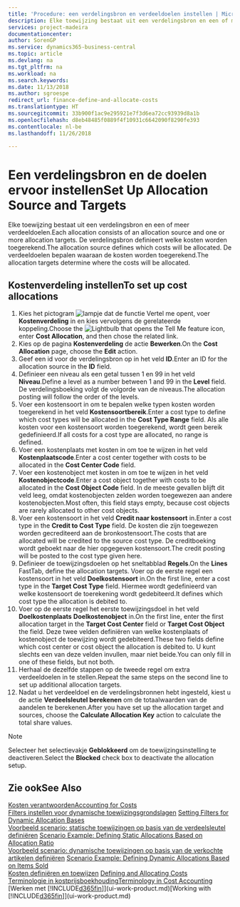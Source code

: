 ```yaml
---
title: 'Procedure: een verdelingsbron en verdeeldoelen instellen | Microsoft Docs'
description: Elke toewijzing bestaat uit een verdelingsbron en een of meer verdeeldoelen. De verdelingsbron definieert welke kosten worden toegerekend. De verdeeldoelen bepalen waaraan de kosten worden toegerekend.
services: project-madeira
documentationcenter: 
author: SorenGP
ms.service: dynamics365-business-central
ms.topic: article
ms.devlang: na
ms.tgt_pltfrm: na
ms.workload: na
ms.search.keywords: 
ms.date: 11/13/2018
ms.author: sgroespe
redirect_url: finance-define-and-allocate-costs
ms.translationtype: HT
ms.sourcegitcommit: 33b900f1ac9e295921e7f3d6ea72cc93939d8a1b
ms.openlocfilehash: d8eb48485f0889f4f10931c6642090f8290fe393
ms.contentlocale: nl-be
ms.lasthandoff: 11/26/2018

---
```

# <a name="set-up-allocation-source-and-targets"></a><span data-ttu-id="ff5df-105">Een verdelingsbron en de doelen ervoor instellen</span><span class="sxs-lookup"><span data-stu-id="ff5df-105">Set Up Allocation Source and Targets</span></span>
<span data-ttu-id="ff5df-106">Elke toewijzing bestaat uit een verdelingsbron en een of meer verdeeldoelen.</span><span class="sxs-lookup"><span data-stu-id="ff5df-106">Each allocation consists of an allocation source and one or more allocation targets.</span></span> <span data-ttu-id="ff5df-107">De verdelingsbron definieert welke kosten worden toegerekend.</span><span class="sxs-lookup"><span data-stu-id="ff5df-107">The allocation source defines which costs will be allocated.</span></span> <span data-ttu-id="ff5df-108">De verdeeldoelen bepalen waaraan de kosten worden toegerekend.</span><span class="sxs-lookup"><span data-stu-id="ff5df-108">The allocation targets determine where the costs will be allocated.</span></span>  

## <a name="to-set-up-cost-allocations"></a><span data-ttu-id="ff5df-109">Kostenverdeling instellen</span><span class="sxs-lookup"><span data-stu-id="ff5df-109">To set up cost allocations</span></span>  
1.  <span data-ttu-id="ff5df-110">Kies het pictogram ![lampje dat de functie Vertel me opent](media/ui-search/search_small.png "Vertel me wat u wilt doen"), voer **Kostenverdeling** in en kies vervolgens de gerelateerde koppeling.</span><span class="sxs-lookup"><span data-stu-id="ff5df-110">Choose the ![Lightbulb that opens the Tell Me feature](media/ui-search/search_small.png "Tell me what you want to do") icon, enter **Cost Allocation**, and then chose the related link.</span></span>  
2.  <span data-ttu-id="ff5df-111">Kies op de pagina **Kostenverdeling** de actie **Bewerken**.</span><span class="sxs-lookup"><span data-stu-id="ff5df-111">On the **Cost Allocation** page, choose the **Edit** action.</span></span>  
3.  <span data-ttu-id="ff5df-112">Geef een id voor de verdelingsbron op in het veld **ID**.</span><span class="sxs-lookup"><span data-stu-id="ff5df-112">Enter an ID for the allocation source in the **ID** field.</span></span>  
4.  <span data-ttu-id="ff5df-113">Definieer een niveau als een getal tussen 1 en 99 in het veld **Niveau**.</span><span class="sxs-lookup"><span data-stu-id="ff5df-113">Define a level as a number between 1 and 99 in the **Level** field.</span></span> <span data-ttu-id="ff5df-114">De verdelingsboeking volgt de volgorde van de niveaus.</span><span class="sxs-lookup"><span data-stu-id="ff5df-114">The allocation posting will follow the order of the levels.</span></span>  
5.  <span data-ttu-id="ff5df-115">Voer een kostensoort in om te bepalen welke typen kosten worden toegerekend in het veld **Kostensoortbereik**.</span><span class="sxs-lookup"><span data-stu-id="ff5df-115">Enter a cost type to define which cost types will be allocated in the **Cost Type Range** field.</span></span> <span data-ttu-id="ff5df-116">Als alle kosten voor een kostensoort worden toegerekend, wordt geen bereik gedefinieerd.</span><span class="sxs-lookup"><span data-stu-id="ff5df-116">If all costs for a cost type are allocated, no range is defined.</span></span>  
6.  <span data-ttu-id="ff5df-117">Voer een kostenplaats met kosten in om toe te wijzen in het veld **Kostenplaatscode**.</span><span class="sxs-lookup"><span data-stu-id="ff5df-117">Enter a cost center together with costs to be allocated in the **Cost Center Code** field.</span></span>  
7.  <span data-ttu-id="ff5df-118">Voer een kostenobject met kosten in om toe te wijzen in het veld **Kostenobjectcode**.</span><span class="sxs-lookup"><span data-stu-id="ff5df-118">Enter a cost object together with costs to be allocated in the **Cost Object Code** field.</span></span> <span data-ttu-id="ff5df-119">In de meeste gevallen blijft dit veld leeg, omdat kostenobjecten zelden worden toegewezen aan andere kostenobjecten.</span><span class="sxs-lookup"><span data-stu-id="ff5df-119">Most often, this field stays empty, because cost objects are rarely allocated to other cost objects.</span></span>  
8.  <span data-ttu-id="ff5df-120">Voer een kostensoort in het veld **Credit naar kostensoort** in.</span><span class="sxs-lookup"><span data-stu-id="ff5df-120">Enter a cost type in the **Credit to Cost Type** field.</span></span> <span data-ttu-id="ff5df-121">De kosten die zijn toegewezen worden gecrediteerd aan de bronkostensoort.</span><span class="sxs-lookup"><span data-stu-id="ff5df-121">The costs that are allocated will be credited to the source cost type.</span></span> <span data-ttu-id="ff5df-122">De creditboeking wordt geboekt naar de hier opgegeven kostensoort.</span><span class="sxs-lookup"><span data-stu-id="ff5df-122">The credit posting will be posted to the cost type given here.</span></span>  
9. <span data-ttu-id="ff5df-123">Definieer de toewijzingsdoelen op het sneltabblad **Regels**.</span><span class="sxs-lookup"><span data-stu-id="ff5df-123">On the **Lines** FastTab, define the allocation targets.</span></span> <span data-ttu-id="ff5df-124">Voer op de eerste regel een kostensoort in het veld **Doelkostensoort** in.</span><span class="sxs-lookup"><span data-stu-id="ff5df-124">On the first line, enter a cost type in the **Target Cost Type** field.</span></span> <span data-ttu-id="ff5df-125">Hiermee wordt gedefinieerd van welke kostensoort de toerekening wordt gedebiteerd.</span><span class="sxs-lookup"><span data-stu-id="ff5df-125">It defines which cost type the allocation is debited to.</span></span>  
10. <span data-ttu-id="ff5df-126">Voer op de eerste regel het eerste toewijzingsdoel in het veld **Doelkostenplaats** **Doelkostenobject** in.</span><span class="sxs-lookup"><span data-stu-id="ff5df-126">On the first line, enter the first allocation target in the **Target Cost Center** field or **Target Cost Object** the field.</span></span> <span data-ttu-id="ff5df-127">Deze twee velden definiëren van welke kostenplaats of kostenobject de toewijzing wordt gedebiteerd.</span><span class="sxs-lookup"><span data-stu-id="ff5df-127">These two fields define which cost center or cost object the allocation is debited to.</span></span> <span data-ttu-id="ff5df-128">U kunt slechts een van deze velden invullen, maar niet beide.</span><span class="sxs-lookup"><span data-stu-id="ff5df-128">You can only fill in one of these fields, but not both.</span></span>  
11. <span data-ttu-id="ff5df-129">Herhaal de dezelfde stappen op de tweede regel om extra verdeeldoelen in te stellen.</span><span class="sxs-lookup"><span data-stu-id="ff5df-129">Repeat the same steps on the second line to set up additional allocation targets.</span></span>  
12. <span data-ttu-id="ff5df-130">Nadat u het verdeeldoel en de verdelingsbronnen hebt ingesteld, kiest u de actie **Verdeelsleutel berekenen** om de totaalwaarden van de aandelen te berekenen.</span><span class="sxs-lookup"><span data-stu-id="ff5df-130">After you have set up the allocation target and sources, choose the **Calculate Allocation Key** action to calculate the total share values.</span></span>  

> [!NOTE]  
>  <span data-ttu-id="ff5df-131">Selecteer het selectievakje **Geblokkeerd** om de toewijzingsinstelling te deactiveren.</span><span class="sxs-lookup"><span data-stu-id="ff5df-131">Select the **Blocked** check box to deactivate the allocation setup.</span></span>  

## <a name="see-also"></a><span data-ttu-id="ff5df-132">Zie ook</span><span class="sxs-lookup"><span data-stu-id="ff5df-132">See Also</span></span>  
[<span data-ttu-id="ff5df-133">Kosten verantwoorden</span><span class="sxs-lookup"><span data-stu-id="ff5df-133">Accounting for Costs</span></span>](finance-manage-cost-accounting.md)  
 <span data-ttu-id="ff5df-134">[Filters instellen voor dynamische toewijzingsgrondslagen](finance-setting-filters-for-dynamic-allocation-bases.md) </span><span class="sxs-lookup"><span data-stu-id="ff5df-134">[Setting Filters for Dynamic Allocation Bases](finance-setting-filters-for-dynamic-allocation-bases.md) </span></span>  
 <span data-ttu-id="ff5df-135">[Voorbeeld scenario: statische toewijzingen op basis van de verdeelsleutel definiëren](finance-scenario-example-defining-static-allocations-based-on-allocation-ratio.md) </span><span class="sxs-lookup"><span data-stu-id="ff5df-135">[Scenario Example: Defining Static Allocations Based on Allocation Ratio](finance-scenario-example-defining-static-allocations-based-on-allocation-ratio.md) </span></span>  
 <span data-ttu-id="ff5df-136">[Voorbeeld scenario: dynamische toewijzingen op basis van de verkochte artikelen definiëren](finance-scenario-example-defining-dynamic-allocations-based-on-items-sold.md) </span><span class="sxs-lookup"><span data-stu-id="ff5df-136">[Scenario Example: Defining Dynamic Allocations Based on Items Sold](finance-scenario-example-defining-dynamic-allocations-based-on-items-sold.md) </span></span>  
 <span data-ttu-id="ff5df-137">[Kosten definiëren en toewijzen](finance-define-and-allocate-costs.md) </span><span class="sxs-lookup"><span data-stu-id="ff5df-137">[Defining and Allocating Costs](finance-define-and-allocate-costs.md) </span></span>  
 [<span data-ttu-id="ff5df-138">Terminologie in kostprijsboekhouding</span><span class="sxs-lookup"><span data-stu-id="ff5df-138">Terminology in Cost Accounting</span></span>](finance-terminology-in-cost-accounting.md)  
 <span data-ttu-id="ff5df-139">[Werken met [!INCLUDE[d365fin](includes/d365fin_md.md)]](ui-work-product.md)</span><span class="sxs-lookup"><span data-stu-id="ff5df-139">[Working with [!INCLUDE[d365fin](includes/d365fin_md.md)]](ui-work-product.md)</span></span>

